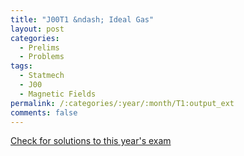 ```yaml
---
title: "J00T1 &ndash; Ideal Gas"
layout: post
categories:
  - Prelims
  - Problems
tags:
  - Statmech
  - J00
  - Magnetic Fields
permalink: /:categories/:year/:month/T1:output_ext
comments: false
---
```

<object data="2000J1T.pdf" type="application/pdf" width="100%" height="500"></object>
<div class="message"><a href='https://princetonprelim.com/prelim/4/'>Check for solutions to this year's exam</a></div>